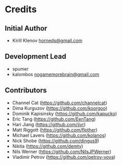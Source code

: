 Credits
=======

Initial Author
--------------

-   Kirill Klenov <horneds@gmail.com>

Development Lead
----------------

-   spumer
-   kalombos <nogamemorebrain@gmail.com>

Contributors
------------

-   Channel Cat (<https://github.com/channelcat>)
-   Dima Kurguzov (<https://github.com/koorgoo>)
-   Dominik Kapisinsky (<https://github.com/kapucko>)
-   Eric Tang (<https://github.com/EenTang>)
-   Hari Jiang (<https://github.com/jjyr>)
-   Matt Riggott (<https://github.com/flother>)
-   Michael Lavers (<https://github.com/kolanos>)
-   Nick Shobe (<https://github.com/dingus9>)
-   Nikita (<https://github.com/demty>)
-   Nils Werner (<https://github.com/NilsJPWerner>)
-   Vladimir Petrov (<https://github.com/petrov-vova>)
